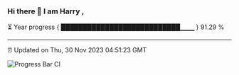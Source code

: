 ### Hi there 👋 I am Harry , 

⏳ Year progress { ███████████████████████████▁▁▁ } 91.29 %

---

⏰ Updated on Thu, 30 Nov 2023 04:51:23 GMT

![Progress Bar CI](https://github.com/duykhang68/duykhang68/workflows/Progress%20Bar%20CI/badge.svg)
